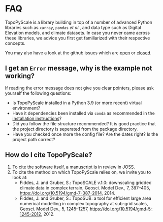 # FAQ

TopoPyScale is a library building in top of a number of advanced Python libraries such as `xarray`, `pandas` *et al.*, and data type such as Digital Elevation models, and climate datasets. In case you never came across these libraries, we advice you first get familiarized with their respective concepts. 

You may also have a look at the github issues which are [open](https://github.com/ArcticSnow/TopoPyScale/issues?q=is%3Aopen+is%3Aissue) or [closed](https://github.com/ArcticSnow/TopoPyScale/issues?q=is%3Aissue+is%3Aclosed).

## I get an `Error` message, why is the example not working?

If reading the error message does not give you clear pointers, please ask yourself the following questions:
- Is TopoPyScale installed in a Python 3.9 (or more recent) virtual environment?
- Have it dependencies been installed via `conda` as recommended in the [installation instructions](./01_install.md)?
- Did you follow the file structure recommended? It is good practice that the project directory is seperated from the package directory.
- Have you checked once more the config file? Are the dates right? Is the project path correct?

## How do I cite TopoPyScale?

1. To cite the software itself, a manuscript is in review in JOSS. 
2. To cite the method on which TopoPyScale relies on, we invite you to look at:
	- Fiddes, J. and Gruber, S.: TopoSCALE v.1.0: downscaling gridded climate data in complex terrain, Geosci. Model Dev., 7, 387–405, https://doi.org/10.5194/gmd-7-387-2014, 2014.
	- Fiddes, J. and Gruber, S.: TopoSUB: a tool for efficient large area numerical modelling in complex topography at sub-grid scales, Geosci. Model Dev., 5, 1245–1257, https://doi.org/10.5194/gmd-5-1245-2012, 2012.
